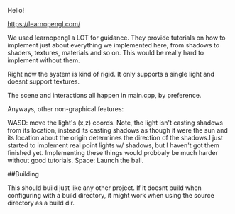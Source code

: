 Hello!

https://learnopengl.com/ 

We used learnopengl a LOT for guidance. They provide tutorials on how to implement just about everything we implemented here, 
from shadows to shaders, textures, materials and so on. This would be really hard to implement without them. 

Right now the system is kind of rigid. It only supports a single light and doesnt support textures.

The scene and interactions all happen in main.cpp, by preference.

Anyways, other non-graphical features:

WASD: move the light's (x,z) coords. Note, the light isn't casting shadows from its location, instead its casting shadows as though it were
the sun and its location about the origin determines the direction of the shadows.I just started to implement real point lights w/ shadows,
but I haven't got them finished yet. Implementing these things would probbaly be much harder without good tutorials.
Space: Launch the ball.

##Building

This should build just like any other project. If it doesnt build when configuring with a build directory, it might work when using the source directory as a build dir. 